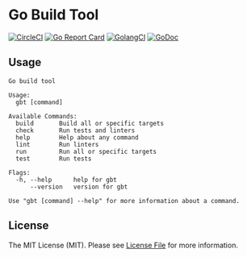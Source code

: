 # Go Build Tool

[![CircleCI](https://circleci.com/gh/sagikazarmark/gbt.svg?style=svg)](https://circleci.com/gh/sagikazarmark/gbt)
[![Go Report Card](https://goreportcard.com/badge/github.com/sagikazarmark/gbt?style=flat-square)](https://goreportcard.com/report/github.com/sagikazarmark/gbt)
[![GolangCI](https://golangci.com/badges/github.com/sagikazarmark/gbt.svg)](https://golangci.com/r/github.com/sagikazarmark/gbt)
[![GoDoc](http://img.shields.io/badge/godoc-reference-5272B4.svg?style=flat-square)](https://godoc.org/github.com/sagikazarmark/gbt)


## Usage

```
Go build tool

Usage:
  gbt [command]

Available Commands:
  build       Build all or specific targets
  check       Run tests and linters
  help        Help about any command
  lint        Run linters
  run         Run all or specific targets
  test        Run tests

Flags:
  -h, --help      help for gbt
      --version   version for gbt

Use "gbt [command] --help" for more information about a command.
```


## License

The MIT License (MIT). Please see [License File](LICENSE) for more information.
